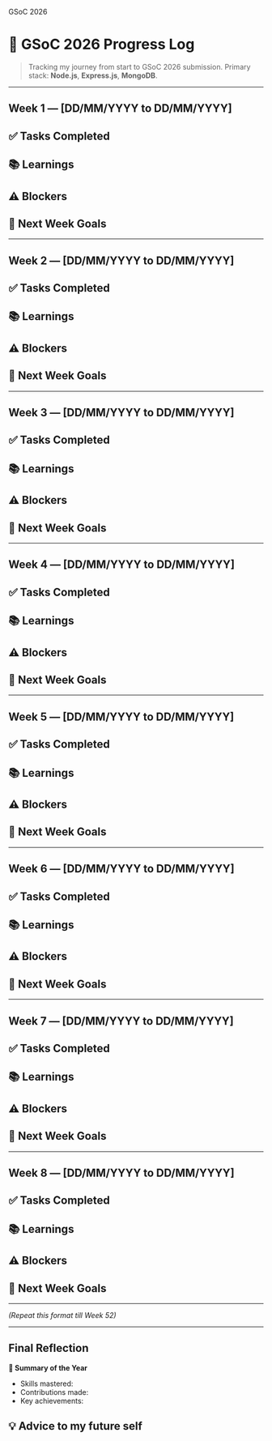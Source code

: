 GSoC 2026
# 📜 GSoC 2026 Progress Log

> Tracking my journey from start to GSoC 2026 submission.
> Primary stack: **Node.js**, **Express.js**, **MongoDB**.

---

## Week 1 — [DD/MM/YYYY to DD/MM/YYYY]
**✅ Tasks Completed**  
- 

**📚 Learnings**  
- 

**⚠️ Blockers**  
- 

**🎯 Next Week Goals**  
- 

---

## Week 2 — [DD/MM/YYYY to DD/MM/YYYY]
**✅ Tasks Completed**  
- 

**📚 Learnings**  
- 

**⚠️ Blockers**  
- 

**🎯 Next Week Goals**  
- 

---

## Week 3 — [DD/MM/YYYY to DD/MM/YYYY]
**✅ Tasks Completed**  
- 

**📚 Learnings**  
- 

**⚠️ Blockers**  
- 

**🎯 Next Week Goals**  
- 

---

## Week 4 — [DD/MM/YYYY to DD/MM/YYYY]
**✅ Tasks Completed**  
- 

**📚 Learnings**  
- 

**⚠️ Blockers**  
- 

**🎯 Next Week Goals**  
- 

---

## Week 5 — [DD/MM/YYYY to DD/MM/YYYY]
**✅ Tasks Completed**  
- 

**📚 Learnings**  
- 

**⚠️ Blockers**  
- 

**🎯 Next Week Goals**  
- 

---

## Week 6 — [DD/MM/YYYY to DD/MM/YYYY]
**✅ Tasks Completed**  
- 

**📚 Learnings**  
- 

**⚠️ Blockers**  
- 

**🎯 Next Week Goals**  
- 

---

## Week 7 — [DD/MM/YYYY to DD/MM/YYYY]
**✅ Tasks Completed**  
- 

**📚 Learnings**  
- 

**⚠️ Blockers**  
- 

**🎯 Next Week Goals**  
- 

---

## Week 8 — [DD/MM/YYYY to DD/MM/YYYY]
**✅ Tasks Completed**  
- 

**📚 Learnings**  
- 

**⚠️ Blockers**  
- 

**🎯 Next Week Goals**  
- 

---

*(Repeat this format till Week 52)*

---

## Final Reflection
**📌 Summary of the Year**  
- Skills mastered:
- Contributions made:
- Key achievements:

**💡 Advice to my future self**  
- 
